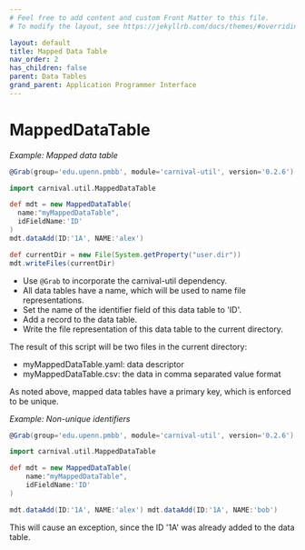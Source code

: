 ```yaml
---
# Feel free to add content and custom Front Matter to this file.
# To modify the layout, see https://jekyllrb.com/docs/themes/#overriding-theme-defaults

layout: default
title: Mapped Data Table
nav_order: 2
has_children: false
parent: Data Tables
grand_parent: Application Programmer Interface
---
```


# MappedDataTable

_Example: Mapped data table_

```groovy
@Grab(group='edu.upenn.pmbb', module='carnival-util', version='0.2.6')

import carnival.util.MappedDataTable

def mdt = new MappedDataTable(
  name:"myMappedDataTable",
  idFieldName:'ID'
)
mdt.dataAdd(ID:'1A', NAME:'alex')

def currentDir = new File(System.getProperty("user.dir"))
mdt.writeFiles(currentDir)
```

-   Use `@Grab` to incorporate the carnival-util dependency.
-   All data tables have a name, which will be used to name file representations.
-   Set the name of the identifier field of this data table to 'ID'.
-   Add a record to the data table.
-   Write the file representation of this data table to the current directory.

The result of this script will be two files in the current directory:

-   myMappedDataTable.yaml: data descriptor
-   myMappedDataTable.csv: the data in comma separated value format

As noted above, mapped data tables have a primary key, which is enforced to be unique.

_Example: Non-unique identifiers_

```groovy
@Grab(group='edu.upenn.pmbb', module='carnival-util', version='0.2.6')

import carnival.util.MappedDataTable

def mdt = new MappedDataTable(
    name:"myMappedDataTable",
    idFieldName:'ID'
)

mdt.dataAdd(ID:'1A', NAME:'alex') mdt.dataAdd(ID:'1A', NAME:'bob')
```

This will cause an exception, since the ID '1A' was already added to the data table.
